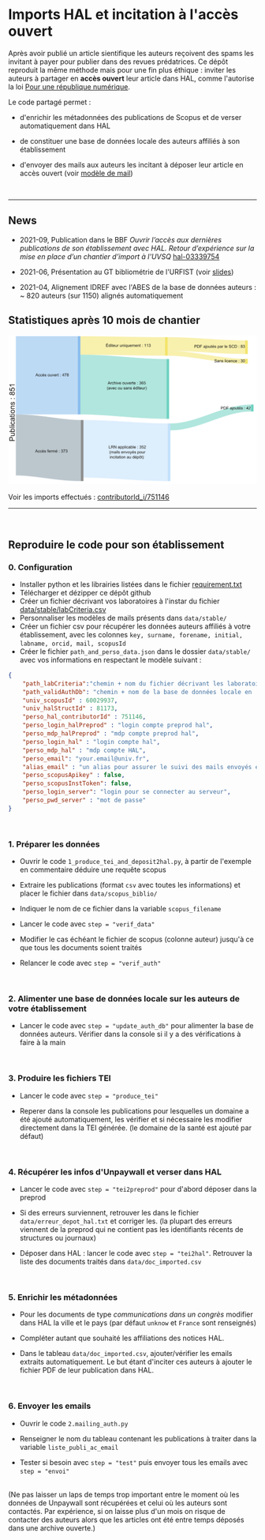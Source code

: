 # Imports HAL et incitation à l'accès ouvert


Après avoir publié un article sientifique les auteurs reçoivent des spams les invitant à payer pour publier dans des revues prédatrices. Ce dépôt reproduit la même méthode mais pour une fin plus éthique : inviter les auteurs à partager en **accès ouvert** leur article dans HAL, comme l'autorise la loi [Pour une république numérique](https://www.ouvrirlascience.fr/guide-application-loi-republique-numerique-article-30-ecrits-scientifiques-version-courte/).


Le code partagé permet : 

* d'enrichir les métadonnées des publications de Scopus et de verser automatiquement dans HAL

* de constituer une base de données locale des auteurs affiliés à son établissement

* d'envoyer des mails aux auteurs les incitant à déposer leur article en accès ouvert (voir [modèle de mail](./data/stable/message.txt))

<br />

***

## News

* 2021-09, Publication dans le BBF _Ouvrir l’accès aux dernières publications de son établissement avec HAL. Retour d’expérience sur la mise en place d’un chantier d’import à l'UVSQ_ [hal-03339754](https://hal.archives-ouvertes.fr/hal-03339754)

* 2021-06, Présentation au GT bibliométrie de l'URFIST (voir [slides](https://speakerdeck.com/mlarrieu/science-ouverte-et-suivi-des-publications-exemple-de-realisation-a-luvsq-hal-plus-scopus-plus-unpaywall))

* 2021-04, Alignement IDREF avec l'ABES de la base de données auteurs : ~ 820 auteurs (sur 1150) alignés automatiquement


## Statistiques après 10 mois de chantier

![statistiques d'import à 10 mois](fig_stat_10_mois.png)


Voir les imports effectués : [contributorId_i/751146](https://hal.archives-ouvertes.fr/search/index/q/*/contributorId_i/751146)

***

<br />

## Reproduire le code pour son établissement

### 0. Configuration
- Installer python et les librairies listées dans le fichier [requirement.txt](./requirement.txt)
- Télécharger et dézipper ce dépôt github
- Créer un fichier décrivant vos laboratoires à l'instar du fichier [data/stable/labCriteria.csv](./data/stable/labCriteria.csv)
- Personnaliser les modèles de mails présents dans `data/stable/`
- Créer un fichier csv pour récupérer les données auteurs affiliés à votre établissement, avec les colonnes `key, surname, forename, initial, labname, orcid, mail, scopusId`
- Créer le fichier `path_and_perso_data.json` dans le dossier  `data/stable/` avec vos informations en respectant le modèle suivant : 

```json
{
	"path_labCriteria":"chemin + nom du fichier décrivant les laboratoires. voir ./data/stable/labCriteria.csv",
	"path_validAuthDb": "chemin + nom de la base de données locale en .csv sur les auteurs de votre établissement",
	"univ_scopusId" : 60029937,
	"univ_halStructId" : 81173,
	"perso_hal_contributorId" : 751146,
	"perso_login_halPreprod" : "login compte preprod hal",
	"perso_mdp_halPreprod" : "mdp compte preprod hal",
	"perso_login_hal" : "login compte hal",
	"perso_mdp_hal" : "mdp compte HAL",
	"perso_email": "your.email@univ.fr",
	"alias_email" : "un alias pour assurer le suivi des mails envoyés en équipe hal.bib@uvsq.fr",
	"perso_scopusApikey" : false,
	"perso_scopusInstToken": false,
	"perso_login_server": "login pour se connecter au serveur",
	"perso_pwd_server" : "mot de passe"
}

```

<br />

### 1. Préparer les données

- Ouvrir le code `1_produce_tei_and_deposit2hal.py`, à partir de l'exemple en commentaire déduire une requête scopus

- Extraire les publications (format `csv` avec toutes les informations) et placer le fichier dans `data/scopus_biblio/`

- Indiquer le nom de ce fichier dans la variable `scopus_filename`

- Lancer le code avec `step = "verif_data"`

- Modifier le cas échéant le fichier de scopus (colonne auteur) jusqu'à ce que tous les documents soient traités

- Relancer le code avec `step = "verif_auth"`

<br />

### 2. Alimenter une base de données locale sur les auteurs de votre établissement

- Lancer le code avec `step = "update_auth_db"` pour alimenter la base de données auteurs. Vérifier dans la console si il y a des vérifications à faire à la main

<br />

### 3. Produire les fichiers TEI

- Lancer le code avec `step = "produce_tei"`

- Reperer dans la console les publications pour lesquelles un domaine a été ajouté automatiquement, les vérifier et si nécessaire les modifier directement dans la TEI générée. (le domaine de la santé est ajouté par défaut)

<br />

### 4. Récupérer les infos d'Unpaywall et verser dans HAL

- Lancer le code avec `step = "tei2preprod"` pour d'abord déposer dans la preprod

- Si des erreurs surviennent, retrouver les dans le fichier `data/erreur_depot_hal.txt` et corriger les. (la plupart des erreurs viennent de la preprod qui ne contient pas les identifiants récents de structures ou journaux)

- Déposer dans HAL : lancer le code avec `step = "tei2hal"`. Retrouver la liste des documents traités dans `data/doc_imported.csv`

<br />

### 5. Enrichir les métadonnées

- Pour les documents de type _communications dans un congrès_ modifier dans HAL la ville et le pays (par défaut `unknow` et `France` sont renseignés)

- Compléter autant que souhaité les affiliations des notices HAL.

- Dans le tableau `data/doc_imported.csv`, ajouter/vérifier les emails extraits automatiquement. Le but étant d'inciter ces auteurs à ajouter le fichier PDF de leur publication dans HAL.


<br />

### 6. Envoyer les emails

- Ouvrir le code  `2.mailing_auth.py`

- Renseigner le nom du tableau contenant les publications à traiter dans la variable `liste_publi_ac_email` 

- Tester si besoin avec `step = "test"` puis envoyer tous les emails avec `step = "envoi"`

<br />
(Ne pas laisser un laps de temps trop important entre le moment où les données de Unpaywall sont récupérées et celui où les auteurs sont contactés. Par expérience, si on laisse plus d'un mois on risque de contacter des auteurs alors que les articles ont été entre temps déposés dans une archive ouverte.)
